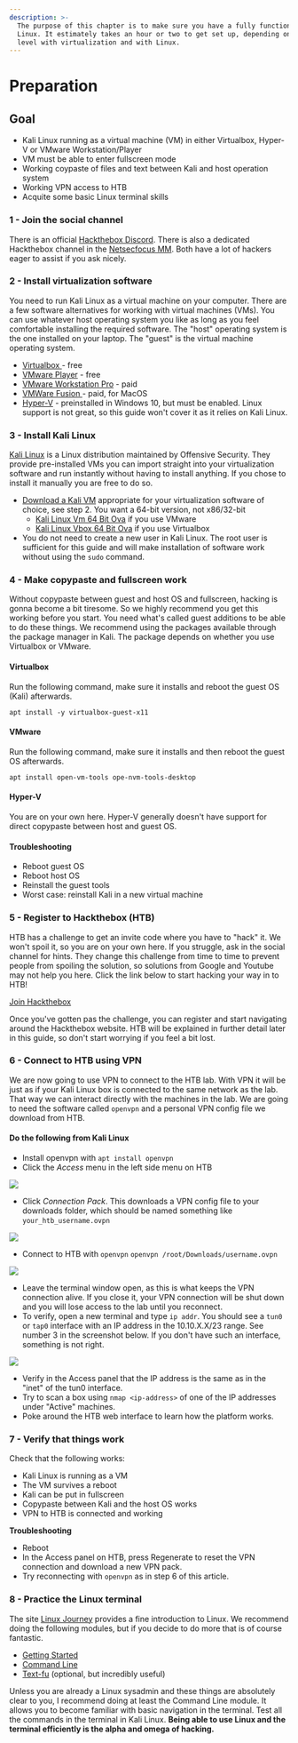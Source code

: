 ```yaml
---
description: >-
  The purpose of this chapter is to make sure you have a fully functional Kali
  Linux. It estimately takes an hour or two to get set up, depending on skill
  level with virtualization and with Linux.
---
```


# Preparation

## Goal

* Kali Linux running as a virtual machine \(VM\) in either Virtualbox, Hyper-V or VMware Workstation/Player
* VM must be able to enter fullscreen mode
* Working coypaste of files and text between Kali and host operation system 
* Working VPN access to HTB
* Acquite some basic Linux terminal skills

### **1 - Join the social channel**

There is an official [Hackthebox Discord](https://discord.gg/BpWsXza). There is also a dedicated Hackthebox channel in the [Netsecfocus MM](https://mm.netsecfocus.com). Both have a lot of hackers eager to assist if you ask nicely.

### **2 - Install virtualization software**

You need to run Kali Linux as a virtual machine on your computer. There are a few software alternatives for working with virtual machines \(VMs\). You can use whatever host operating system you like as long as you feel comfortable installing the required software. The "host" operating system is the one installed on your laptop. The "guest" is the virtual machine operating system.

* [Virtualbox ](https://www.virtualbox.org/)- free
* [VMware Player](https://www.vmware.com/products/workstation-player.html) - free
* [VMware Workstation Pro](https://www.vmware.com/products/workstation-pro.html) - paid
* [VMWare Fusion ](https://www.vmware.com/products/fusion.html)- paid, for MacOS
* [Hyper-V](https://docs.microsoft.com/en-us/virtualization/hyper-v-on-windows/quick-start/enable-hyper-v) - preinstalled in Windows 10, but must be enabled. Linux support is not great, so this guide won't cover it as it relies on Kali Linux.

### **3 - Install Kali Linux**

[Kali Linux](https://www.kali.org) is a Linux distribution maintained by Offensive Security. They provide pre-installed VMs you can import straight into your virtualization software and run instantly without having to install anything. If you chose to install it manually you are free to do so.

* [Download a Kali VM](https://www.offensive-security.com/kali-linux-vm-vmware-virtualbox-hyperv-image-download/) appropriate for your virtualization software of choice, see step 2. You want a 64-bit version, not x86/32-bit 
  *  [Kali Linux Vm 64 Bit Ova](https://images.offensive-security.com/virtual-images/kali-linux-2018.3-vm-amd64.ova) if you use VMware
  * [Kali Linux Vbox 64 Bit Ova](https://images.offensive-security.com/virtual-images/kali-linux-2018.3-vbox-amd64.ova) if you use Virtualbox
* You do not need to create a new user in Kali Linux. The root user is sufficient for this guide and will make installation of software work without using the `sudo` command.

### **4 - Make copypaste and fullscreen work**

Without copypaste between guest and host OS and fullscreen, hacking is gonna become a bit tiresome. So we highly recommend you get this working before you start. You need what's called guest additions to be able to do these things. We recommend using the packages available through the package manager in Kali. The package depends on whether you use Virtualbox or VMware.

#### Virtualbox

Run the following command, make sure it installs and reboot the guest OS \(Kali\) afterwards.

`apt install -y virtualbox-guest-x11` 

#### VMware

Run the following command, make sure it installs and then reboot the guest OS afterwards.

`apt install open-vm-tools ope-nvm-tools-desktop` 

#### Hyper-V

You are on your own here. Hyper-V generally doesn't have support for direct copypaste between host and guest OS.

#### Troubleshooting

* Reboot guest OS
* Reboot host OS
* Reinstall the guest tools
* Worst case: reinstall Kali in a new virtual machine

### 5 - Register to Hackthebox \(HTB\)

HTB has a challenge to get an invite code where you have to "hack" it. We won't spoil it, so you are on your own here. If you struggle, ask in the social channel for hints. They change this challenge from time to time to prevent people from spoiling the solution, so solutions from Google and Youtube may not help you here. Click the link below to start hacking your way in to HTB!

[Join Hackthebox](https://www.hackthebox.eu/invite)

Once you've gotten pas the challenge, you can register and start navigating around the Hackthebox website. HTB will be explained in further detail later in this guide, so don't start worrying if you feel a bit lost.

### 6 - Connect to HTB using VPN

We are now going to use VPN to connect to the HTB lab. With VPN it will be just as if your Kali Linux box is connected to the same network as the lab. That way we can interact directly with the machines in the lab. We are going to need the software called `openvpn` and a personal VPN config file we download from HTB.

#### Do the following from Kali Linux

* Install openvpn with  `apt install openvpn`
* Click the _Access_ menu in the left side menu on HTB

![](.gitbook/assets/screenshot-2018-09-12-at-09.27.02%20%281%29.png)

* Click _Connection Pack_. This downloads a VPN config file to your downloads folder, which should be named something like `your_htb_username.ovpn`

![](.gitbook/assets/screenshot-2018-09-12-at-09.28.21.png)

* Connect to HTB with `openvpn` `openvpn /root/Downloads/username.ovpn`

![](.gitbook/assets/image%20%2861%29.png)

* Leave the terminal window open, as this is what keeps the VPN connection alive. If you close it, your VPN connection will be shut down and you will lose access to the lab until you reconnect.
* To verify, open a new terminal and type `ip addr`. You should see a `tun0` or `tap0` interface with an IP address in the 10.10.X.X/23 range. See number 3 in the screenshot below. If you don't have such an interface, something is not right.

![](.gitbook/assets/image%20%284%29.png)

* Verify in the Access panel that the IP address is the same as in the "inet" of the tun0 interface.
* Try to scan a box using `nmap <ip-address>` of one of the IP addresses under "Active" machines.
* Poke around the HTB web interface to learn how the platform works.

### 7 **- Verify that things work**

Check that the following works:

* Kali Linux is running as a VM
* The VM survives a reboot
* Kali can be put in fullscreen
* Copypaste between Kali and the host OS works
* VPN to HTB is connected and working

**Troubleshooting**

* Reboot
* In the Access panel on HTB, press Regenerate to reset the VPN connection and download a new VPN pack.
* Try reconnecting with `openvpn` as in step 6 of this article. 

### 8 - Practice the Linux terminal

The site [Linux Journey](https://linuxjourney.com/) provides a fine introduction to Linux. We recommend doing the following modules, but if you decide to do more that is of course fantastic.

* [Getting Started](https://linuxjourney.com/lesson/linux-history)
* [Command Line](https://linuxjourney.com/lesson/the-shell)
* [Text-fu](https://linuxjourney.com/lesson/stdout-standard-out-redirect) \(optional, but incredibly useful\)

Unless you are already a Linux sysadmin and these things are absolutely clear to you, I recommend doing at least the Command Line module. It allows you to become familiar with basic navigation in the terminal. Test all the commands in the terminal in Kali Linux. **Being able to use Linux and the terminal efficiently is the alpha and omega of hacking.**


